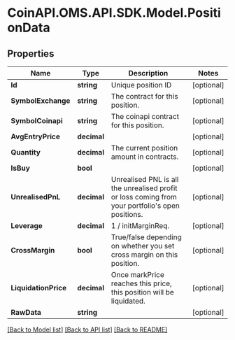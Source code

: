 # CoinAPI.OMS.API.SDK.Model.PositionData
## Properties

Name | Type | Description | Notes
------------ | ------------- | ------------- | -------------
**Id** | **string** | Unique position ID | [optional] 
**SymbolExchange** | **string** | The contract for this position. | [optional] 
**SymbolCoinapi** | **string** | The coinapi contract for this position. | [optional] 
**AvgEntryPrice** | **decimal** |  | [optional] 
**Quantity** | **decimal** | The current position amount in contracts. | [optional] 
**IsBuy** | **bool** |  | [optional] 
**UnrealisedPnL** | **decimal** | Unrealised PNL is all the unrealised profit or loss coming from your portfolio&#39;s open positions. | [optional] 
**Leverage** | **decimal** | 1 / initMarginReq. | [optional] 
**CrossMargin** | **bool** | True/false depending on whether you set cross margin on this position. | [optional] 
**LiquidationPrice** | **decimal** | Once markPrice reaches this price, this position will be liquidated. | [optional] 
**RawData** | **string** |  | [optional] 

[[Back to Model list]](../README.md#documentation-for-models) [[Back to API list]](../README.md#documentation-for-api-endpoints) [[Back to README]](../README.md)

